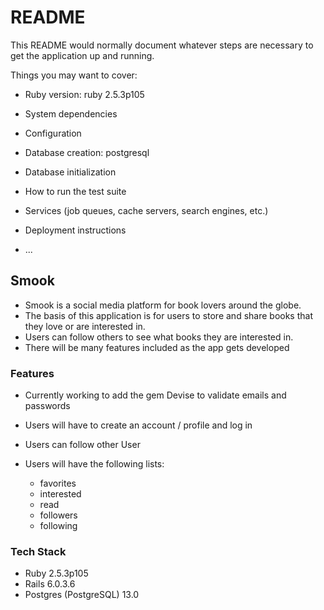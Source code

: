 # README

This README would normally document whatever steps are necessary to get the
application up and running.

Things you may want to cover:

* Ruby version: ruby 2.5.3p105

* System dependencies

* Configuration

* Database creation: postgresql

* Database initialization

* How to run the test suite

* Services (job queues, cache servers, search engines, etc.)

* Deployment instructions

* ...

## Smook

* Smook is a social media platform for book lovers around the globe.
* The basis of this application is for users to store and share books that they love or are interested in.
* Users can follow others to see what books they are interested in.
* There will be many features included as the app gets developed

### Features

* Currently working to add the gem Devise to validate emails and passwords

* Users will have to create an account / profile and log in
* Users can follow other User
* Users will have the following lists:
  - favorites
  - interested
  - read
  - followers
  - following

### Tech Stack

* Ruby 2.5.3p105
* Rails 6.0.3.6
* Postgres (PostgreSQL) 13.0
